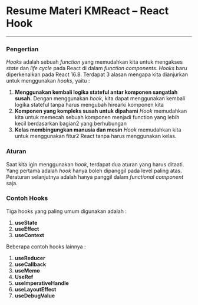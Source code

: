 # Resume Materi KMReact – React Hook

---

### Pengertian

_Hooks_ adalah sebuah _function_ yang memudahkan kita untuk mengakses _state_ dan _life cycle_ pada React di dalam _function components_. _Hooks_ baru diperkenalkan pada React 16.8. Terdapat 3 alasan mengapa kita dianjurkan untuk menggunakan _hooks_, yaitu :

1. **Menggunakan kembali logika stateful antar komponen sangatlah susah.**
   Dengan menggunakan _hook_, kita dapat menggunakan kembali logika stateful tanpa harus mengubah hirearki komponen kita
2. **Komponen yang kompleks susah untuk dipahami**
   _Hook_ memudahkan kita untuk memecah sebuah komponen menjadi function yang lebih kecil berdasarkan bagian2 yang berhubungan
3. **Kelas membingungkan manusia dan mesin**
   _Hook_ memudahkan kita untuk menggunakan fitur2 React tanpa harus menggunakan kelas.

### Aturan

Saat kita igin menggunakan _hook_, terdapat dua aturan yang harus ditaati. Yang pertama adalah _hook_ hanya boleh dipanggil pada level paling atas. Peraturan selanjutnya adalah hanya panggil dalam _functional component_ saja.

### Contoh Hooks

Tiga hooks yang paling umum digunakan adalah :

1. **useState**
2. **useEffect**
3. **useContext**

Beberapa contoh hooks lainnya :

1. **useReducer**
2. **useCallback**
3. **useMemo**
4. **UseRef**
5. **useImperativeHandle**
6. **useLayoutEffect**
7. **useDebugValue**
